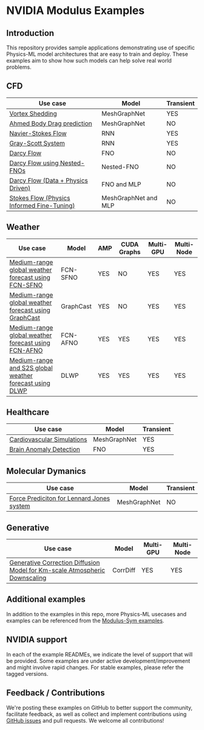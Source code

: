 <!-- markdownlint-disable MD043 -->
# NVIDIA Modulus Examples

## Introduction

This repository provides sample applications demonstrating use of specific Physics-ML
model architectures that are easy to train and deploy. These examples aim to show how
such models can help solve real world problems.

## CFD

|Use case|Model|Transient|
| --- | --- |  --- |
|[Vortex Shedding](./cfd/vortex_shedding_mgn/)|MeshGraphNet|YES|
|[Ahmed Body Drag prediction](./cfd/ahmed_body_mgn/)|MeshGraphNet|NO|
|[Navier-Stokes Flow](./cfd/navier_stokes_rnn/)|RNN|YES|
|[Gray-Scott System](./cfd/gray_scott_rnn/)|RNN|YES|
|[Darcy Flow](./cfd/darcy_fno/)|FNO|NO|
|[Darcy Flow using Nested-FNOs](./cfd/darcy_nested_fnos/)|Nested-FNO|NO|
|[Darcy Flow (Data + Physics Driven)](./cfd/darcy_physics_informed/)|FNO and MLP|NO|
|[Stokes Flow (Physics Informed Fine-Tuning)](./cfd/stokes_mgn/)|MeshGraphNet and MLP|NO|

## Weather

|Use case|Model|AMP|CUDA Graphs|Multi-GPU| Multi-Node|
| --- | --- | --- | --- | --- | --- |
|[Medium-range global weather forecast using FCN-SFNO](https://github.com/NVIDIA/modulus-makani)|FCN-SFNO|YES|NO|YES|YES|
|[Medium-range global weather forecast using GraphCast](./weather/graphcast/)|GraphCast|YES|NO|YES|YES|
|[Medium-range global weather forecast using FCN-AFNO](./weather/fcn_afno/)|FCN-AFNO|YES|YES|YES|YES|
|[Medium-range and S2S global weather forecast using DLWP](./weather/dlwp/)|DLWP|YES|YES|YES|YES|

## Healthcare

|Use case|Model|Transient|
| --- | --- |  --- |
|[Cardiovascular Simulations](./healthcare/bloodflow_1d_mgn/)|MeshGraphNet|YES|
|[Brain Anomaly Detection](./healthcare/brain_anomaly_detection/)|FNO|YES|

## Molecular Dymanics

|Use case|Model|Transient|
| --- | --- |  --- |
|[Force Prediciton for Lennard Jones system](./molecular_dynamics/lennard_jones/)|MeshGraphNet|NO|

## Generative

|Use case|Model|Multi-GPU| Multi-Node|
| --- | --- | --- | --- |
|[Generative Correction Diffusion Model for Km-scale Atmospheric Downscaling](./generative/corrdiff/)|CorrDiff|YES|YES|

## Additional examples

In addition to the examples in this repo, more Physics-ML usecases and examples
can be referenced from the [Modulus-Sym examples](https://github.com/NVIDIA/modulus-sym/blob/main/examples/README.md).

## NVIDIA support

In each of the example READMEs, we indicate the level of support that will be provided.
Some examples are under active development/improvement and might involve rapid changes.
For stable examples, please refer the tagged versions.

## Feedback / Contributions

We're posting these examples on GitHub to better support the community, facilitate
feedback, as well as collect and implement contributions using
[GitHub issues](https://github.com/NVIDIA/modulus/issues) and pull requests.
We welcome all contributions!
